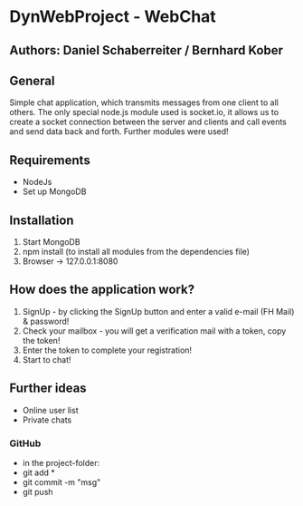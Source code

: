 # DynWebProject - WebChat
## Authors: Daniel Schaberreiter / Bernhard Kober

## General

Simple chat application, which transmits messages from one client to all others. The only special node.js module used is socket.io, it allows us to create a socket connection between the server and clients and call events and send data back and forth. Further modules were used!

## Requirements

* NodeJs
* Set up MongoDB

## Installation

1. Start MongoDB
2. npm install (to install all modules from the dependencies file)
3. Browser -> 127.0.0.1:8080

## How does the application work?

1. SignUp - by clicking the SignUp button and enter a valid e-mail (FH Mail) & password!
2. Check your mailbox - you will get a verification mail with a token, copy the token!
3. Enter the token to complete your registration!
4. Start to chat!

## Further ideas

* Online user list
* Private chats

### GitHub

* in the project-folder:
* git add *
* git commit -m "msg"
* git push


